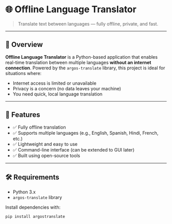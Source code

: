 # 🌐 Offline Language Translator

> Translate text between languages — fully offline, private, and fast.

---

## 📝 Overview

**Offline Language Translator** is a Python-based application that enables real-time translation between multiple languages **without an internet connection**. Powered by the `argos-translate` library, this project is ideal for situations where:
- Internet access is limited or unavailable
- Privacy is a concern (no data leaves your machine)
- You need quick, local language translation

---

## 🚀 Features

- ✅ Fully offline translation
- ✅ Supports multiple languages (e.g., English, Spanish, Hindi, French, etc.)
- ✅ Lightweight and easy to use
- ✅ Command-line interface (can be extended to GUI later)
- ✅ Built using open-source tools

---

## 🛠️ Requirements

- Python 3.x
- `argos-translate` library

Install dependencies with:
```bash
pip install argostranslate
